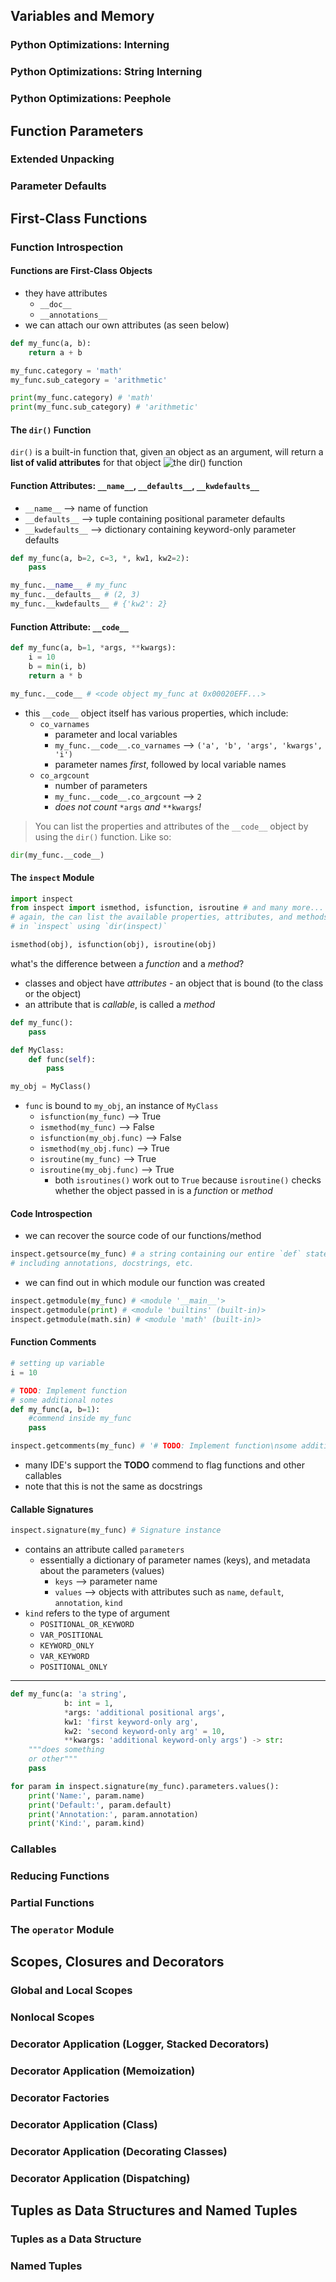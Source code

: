 ## Variables and Memory
### Python Optimizations: Interning


### Python Optimizations: String Interning


### Python Optimizations: Peephole


## Function Parameters
### Extended Unpacking


### Parameter Defaults


## First-Class Functions
### Function Introspection
#### Functions are First-Class Objects
- they have attributes
	- `__doc__`
	- `__annotations__`
- we can attach our own attributes (as seen below)
```python
def my_func(a, b):
	return a + b

my_func.category = 'math'
my_func.sub_category = 'arithmetic'

print(my_func.category) # 'math'
print(my_func.sub_category) # 'arithmetic'
```
#### The `dir()` Function
`dir()` is a built-in function that, given an object as an argument, will return a **list of valid attributes** for that object
![the dir() function](../assets/Pasted%20image%2020250206135121.png)
#### Function Attributes: `__name__`, `__defaults__`, `__kwdefaults__`
- `__name__` --> name of function
- `__defaults__` --> tuple containing positional parameter defaults
- `__kwdefaults__` --> dictionary containing keyword-only parameter defaults
```python
def my_func(a, b=2, c=3, *, kw1, kw2=2):
	pass

my_func.__name__ # my_func
my_func.__defaults__ # (2, 3)
my_func.__kwdefaults__ # {'kw2': 2}
```
#### Function Attribute: `__code__`
```python
def my_func(a, b=1, *args, **kwargs):
	i = 10
	b = min(i, b)
	return a * b

my_func.__code__ # <code object my_func at 0x00020EFF...>
```
- this `__code__` object itself has various properties, which include:
	- `co_varnames`
		- parameter and local variables
		- `my_func.__code__.co_varnames` --> `('a', 'b', 'args', 'kwargs', 'i')`
		- parameter names *first*, followed by local variable names 
	- `co_argcount`
		- number of parameters
		- `my_func.__code__.co_argcount` --> `2`
		- *does not count* `*args` *and* `**kwargs`*!*

> You can list the properties and attributes of the `__code__` object by using the `dir()` function. Like so:
```python
dir(my_func.__code__)
```

#### The `inspect` Module
```python
import inspect
from inspect import ismethod, isfunction, isroutine # and many more...
# again, the can list the available properties, attributes, and methods
# in `inspect` using `dir(inspect)`

ismethod(obj), isfunction(obj), isroutine(obj)
```
what's the difference between a *function* and a *method*?
- classes and object have *attributes* - an object that is bound (to the class or the object)
- an attribute that is *callable*, is called a *method*
```python
def my_func():
	pass

def MyClass:
	def func(self):
		pass

my_obj = MyClass()
```
- `func` is bound to `my_obj`, an instance of `MyClass`
	- `isfunction(my_func)` --> True
	- `ismethod(my_func)` --> False
	- `isfunction(my_obj.func)` --> False
	- `ismethod(my_obj.func)` --> True
	- `isroutine(my_func)` --> True
	- `isroutine(my_obj.func)` --> True
		- both `isroutines()` work out to `True` because `isroutine()` checks whether the object passed in is a *function* or *method*
#### Code Introspection
- we can recover the source code of our functions/method
```python
inspect.getsource(my_func) # a string containing our entire `def` statement,
# including annotations, docstrings, etc.
```
- we can find out in which module our function was created
```python
inspect.getmodule(my_func) # <module '__main__'>
inspect.getmodule(print) # <module 'builtins' (built-in)>
inspect.getmodule(math.sin) # <module 'math' (built-in)>
```
#### Function Comments
```python
# setting up variable
i = 10

# TODO: Implement function
# some additional notes
def my_func(a, b=1):
	#commend inside my_func
	pass

inspect.getcomments(my_func) # '# TODO: Implement function\nsome additional notes'
```
- many IDE's support the **TODO** commend to flag functions and other callables
- note that this is not the same as docstrings
#### Callable Signatures
```python
inspect.signature(my_func) # Signature instance
```
- contains an attribute called `parameters`
	- essentially a dictionary of parameter names (keys), and metadata about the parameters (values)
		- `keys` --> parameter name
		- `values` --> objects with attributes such as `name`, `default`, `annotation`, `kind`
- `kind` refers to the type of argument
	- `POSITIONAL_OR_KEYWORD`
	- `VAR_POSITIONAL`
	- `KEYWORD_ONLY`
	- `VAR_KEYWORD`
	- `POSITIONAL_ONLY`
---
```python
def my_func(a: 'a string',
			b: int = 1,
			*args: 'additional positional args',
			kw1: 'first keyword-only arg',
			kw2: 'second keyword-only arg' = 10,
			**kwargs: 'additional keyword-only args') -> str:
	"""does something
	or other"""
	pass

for param in inspect.signature(my_func).parameters.values():
	print('Name:', param.name)
	print('Default:', param.default)
	print('Annotation:', param.annotation)
	print('Kind:', param.kind)
```

### Callables


### Reducing Functions


### Partial Functions


### The `operator` Module


## Scopes, Closures and Decorators
### Global and Local Scopes


### Nonlocal Scopes


### Decorator Application (Logger, Stacked Decorators)


### Decorator Application (Memoization)


### Decorator Factories


### Decorator Application (Class)


### Decorator Application (Decorating Classes)


### Decorator Application (Dispatching)


## Tuples as Data Structures and Named Tuples
### Tuples as a Data Structure


### Named Tuples


